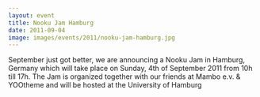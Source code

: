```yaml
---
layout: event
title: Nooku Jam Hamburg
date: 2011-09-04
image: images/events/2011/nooku-jam-hamburg.jpg
---
```


September just got better, we are announcing a Nooku Jam in Hamburg, Germany which will take place on Sunday, 4th of September 2011 from 10h till 17h. The Jam is organized together with our friends at Mambo e.v. & YOOtheme and will be hosted at the University of Hamburg